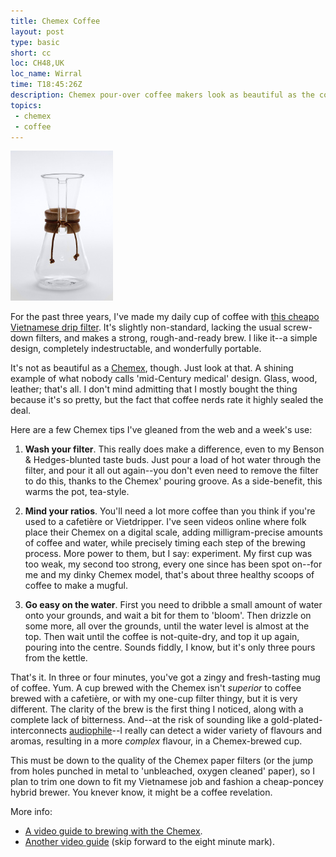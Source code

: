 ```yaml
---
title: Chemex Coffee
layout: post
type: basic
short: cc
loc: CH48,UK
loc_name: Wirral
time: T18:45:26Z
description: Chemex pour-over coffee makers look as beautiful as the coffee they make 
topics:
 - chemex
 - coffee
---
```

<img class="left" alt="A Chemex CM-1C coffee maker" src="/u/2009/11/chemex.jpg" width="164" height="240" />

For the past three years, I've made my daily cup of coffee with [this cheapo Vietnamese drip filter][1]. It's slightly non-standard, lacking the usual screw-down filters, and makes a strong, rough-and-ready brew. I like it--a simple design, completely indestructable, and wonderfully portable.

It's not as beautiful as a [Chemex][2], though. Just look at that. A shining example of what nobody calls 'mid-Century medical' design. Glass, wood, leather; that's all. I don't mind admitting that I mostly bought the thing because it's so pretty, but the fact that coffee nerds rate it highly sealed the deal.

Here are a few Chemex tips I've gleaned from the web and a week's use:

1. **Wash your filter**. This really does make a difference, even to my Benson & Hedges-blunted taste buds. Just pour a load of hot water through the filter, and pour it all out again--you don't even need to remove the filter to do this, thanks to the Chemex' pouring groove. As a side-benefit, this warms the pot, tea-style.

2. **Mind your ratios**. You'll need a lot more coffee than you think if you're used to a cafetière or Vietdripper. I've seen videos online where folk place their Chemex on a digital scale, adding milligram-precise amounts of coffee and water, while precisely timing each step of the brewing process. More power to them, but I say: experiment. My first cup was too weak, my second too strong, every one since has been spot on--for me and my dinky Chemex model, that's about three healthy scoops of coffee to make a mugful.

3. **Go easy on the water**. First you need to dribble a small amount of water onto your grounds, and wait a bit for them to 'bloom'. Then drizzle on some more, all over the grounds, until the water level is almost at the top. Then wait until the coffee is not-quite-dry, and top it up again, pouring into the centre. Sounds fiddly, I know, but it's only three pours from the kettle.

That's it. In three or four minutes, you've got a zingy and fresh-tasting mug of coffee. Yum. A cup brewed with the Chemex isn't _superior_ to coffee brewed with a cafetière, or with my one-cup filter thingy, but it is very different. The clarity of the brew is the first thing I noticed, along with a complete lack of bitterness. And--at the risk of sounding like a gold-plated-interconnects [audiophile][5]--I really can detect a wider variety of flavours and aromas, resulting in a more _complex_ flavour, in a Chemex-brewed cup. 

This must be down to the quality of the Chemex paper filters (or the jump from holes punched in metal to 'unbleached, oxygen cleaned' paper), so I plan to trim one down to fit my Vietnamese job and fashion a cheap-poncey hybrid brewer. You knever know, it might be a coffee revelation.

More info:

* [A video guide to brewing with the Chemex][3].
* [Another video guide][4] (skip forward to the eight minute mark).


[1]:http://www.flickr.com/photos/mottram/146213293/
[2]:http://www.chemexcoffeemaker.com/ "Chemex Coffee Makers"
[3]:http://vimeo.com/6161817
[4]:http://www.inmymug.com/?p=233
[5]:http://forums.audioholics.com/forums/showpost.php?s=97d4a3c39d247bf955a57b3953326a34&p=15412&postcount=28 "Audiophiles can't tell the difference between Monster brand cables and coat hangers"